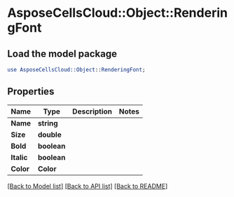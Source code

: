# AsposeCellsCloud::Object::RenderingFont 

## Load the model package
```perl
use AsposeCellsCloud::Object::RenderingFont;
```

## Properties
Name | Type | Description | Notes
------------ | ------------- | ------------- | -------------
**Name** | **string** |  |
**Size** | **double** |  |
**Bold** | **boolean** |  |
**Italic** | **boolean** |  |
**Color** | **Color** |  |  

[[Back to Model list]](../README.md#documentation-for-models) [[Back to API list]](../README.md#documentation-for-api-endpoints) [[Back to README]](../README.md)

